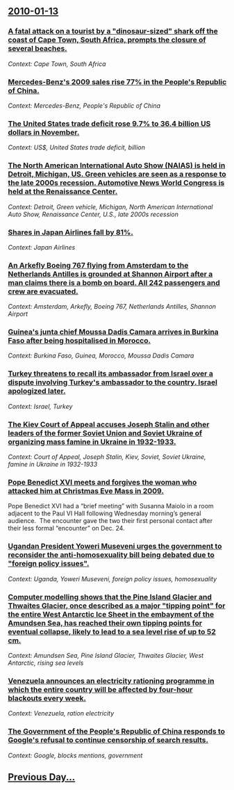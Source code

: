 ## [2010-01-13](/news/2010/01/13/index.md)

### [A fatal attack on a tourist by a "dinosaur-sized" shark off the coast of Cape Town, South Africa, prompts the closure of several beaches. ](/news/2010/01/13/a-fatal-attack-on-a-tourist-by-a-dinosaur-sized-shark-off-the-coast-of-cape-town-south-africa-prompts-the-closure-of-several-beaches.md)
_Context: Cape Town, South Africa_

### [Mercedes-Benz's 2009 sales rise 77% in the People's Republic of China. ](/news/2010/01/13/mercedes-benz-s-2009-sales-rise-77-in-the-people-s-republic-of-china.md)
_Context: Mercedes-Benz, People's Republic of China_

### [The United States trade deficit rose 9.7% to 36.4 billion US dollars in November. ](/news/2010/01/13/the-united-states-trade-deficit-rose-9-7-to-36-4-billion-us-dollars-in-november.md)
_Context: US$, United States trade deficit, billion_

### [The North American International Auto Show (NAIAS) is held in Detroit, Michigan, US. Green vehicles are seen as a response to the late 2000s recession. Automotive News World Congress is held at the Renaissance Center. ](/news/2010/01/13/the-north-american-international-auto-show-naias-is-held-in-detroit-michigan-us-green-vehicles-are-seen-as-a-response-to-the-late-2000s.md)
_Context: Detroit, Green vehicle, Michigan, North American International Auto Show, Renaissance Center, U.S., late 2000s recession_

### [Shares in Japan Airlines fall by 81%. ](/news/2010/01/13/shares-in-japan-airlines-fall-by-81.md)
_Context: Japan Airlines_

### [An Arkefly Boeing 767 flying from Amsterdam to the Netherlands Antilles is grounded at Shannon Airport after a man claims there is a bomb on board. All 242 passengers and crew are evacuated. ](/news/2010/01/13/an-arkefly-boeing-767-flying-from-amsterdam-to-the-netherlands-antilles-is-grounded-at-shannon-airport-after-a-man-claims-there-is-a-bomb-on.md)
_Context: Amsterdam, Arkefly, Boeing 767, Netherlands Antilles, Shannon Airport_

### [Guinea's junta chief Moussa Dadis Camara arrives in Burkina Faso after being hospitalised in Morocco. ](/news/2010/01/13/guinea-s-junta-chief-moussa-dadis-camara-arrives-in-burkina-faso-after-being-hospitalised-in-morocco.md)
_Context: Burkina Faso, Guinea, Morocco, Moussa Dadis Camara_

### [Turkey threatens to recall its ambassador from Israel over a dispute involving Turkey's ambassador to the country. Israel apologized later. ](/news/2010/01/13/turkey-threatens-to-recall-its-ambassador-from-israel-over-a-dispute-involving-turkey-s-ambassador-to-the-country-israel-apologized-later.md)
_Context: Israel, Turkey_

### [The Kiev Court of Appeal accuses Joseph Stalin and other leaders of the former Soviet Union and Soviet Ukraine of organizing mass famine in Ukraine in 1932-1933. ](/news/2010/01/13/the-kiev-court-of-appeal-accuses-joseph-stalin-and-other-leaders-of-the-former-soviet-union-and-soviet-ukraine-of-organizing-mass-famine-in.md)
_Context: Court of Appeal, Joseph Stalin, Kiev, Soviet, Soviet Ukraine, famine in Ukraine in 1932-1933_

### [Pope Benedict XVI meets and forgives the woman who attacked him at Christmas Eve Mass in 2009. ](/news/2010/01/13/pope-benedict-xvi-meets-and-forgives-the-woman-who-attacked-him-at-christmas-eve-mass-in-2009.md)
Pope Benedict XVI had a “brief meeting” with Susanna Maiolo in a room adjacent to the Paul VI Hall following Wednesday morning’s general audience.&nbsp; The encounter gave the two their first personal contact after their less formal “encounter” on Dec. 24.

### [Ugandan President Yoweri Museveni urges the government to reconsider the anti-homosexuality bill being debated due to "foreign policy issues". ](/news/2010/01/13/ugandan-president-yoweri-museveni-urges-the-government-to-reconsider-the-anti-homosexuality-bill-being-debated-due-to-foreign-policy-issues.md)
_Context: Uganda, Yoweri Museveni, foreign policy issues, homosexuality_

### [Computer modelling shows that the Pine Island Glacier and Thwaites Glacier, once described as a major "tipping point" for the entire West Antarctic Ice Sheet in the embayment of the Amundsen Sea, has reached their own tipping points for eventual collapse, likely to lead to a sea level rise of up to 52 cm. ](/news/2010/01/13/computer-modelling-shows-that-the-pine-island-glacier-and-thwaites-glacier-once-described-as-a-major-tipping-point-for-the-entire-west-an.md)
_Context: Amundsen Sea, Pine Island Glacier, Thwaites Glacier, West Antarctic, rising sea levels_

### [Venezuela announces an electricity rationing programme in which the entire country will be affected by four-hour blackouts every week. ](/news/2010/01/13/venezuela-announces-an-electricity-rationing-programme-in-which-the-entire-country-will-be-affected-by-four-hour-blackouts-every-week.md)
_Context: Venezuela, ration electricity_

### [The Government of the People's Republic of China responds to Google's refusal to continue censorship of search results. ](/news/2010/01/13/the-government-of-the-people-s-republic-of-china-responds-to-google-s-refusal-to-continue-censorship-of-search-results.md)
_Context: Google, blocks mentions, government_

## [Previous Day...](/news/2010/01/12/index.md)


